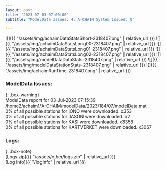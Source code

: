 ```yaml
---
layout: post
title: "2023-07-03 07:00:00"
subtitle: "ModelData Issues: 4; A-CHAIM System Issues: 0"

---
```


![]({{ "/assets/img/achaimDataStatsShort-2318407.png" | relative_url }})
![]({{ "/assets/img/achaimDataStatsLong00-2318407.png" | relative_url }})
![]({{ "/assets/img/achaimDataStatsLong01-2318407.png" | relative_url }})
![]({{ "/assets/img/achaimDataStatsLong02-2318407.png" | relative_url }})
![]({{ "/assets/img/modelDataDataStats-2318407.png" | relative_url }})
![]({{ "/assets/img/modelDataStationStats-2318407.png" | relative_url }})
![]({{ "/assets/img/achaimRunTime-2318407.png" | relative_url }})


### ModelData Issues:  
  
{: .box-warning}  
 ModelData report for 03-Jul-2023 07:15:39   
 /home2/achaim1/A-CHAIM/modelData/2023/184/07/modelData.mat   
 0% of all possible stations for IONO were downloaded. x353   
 0% of all possible stations for JASON were downloaded. x2   
 0% of all possible stations for KASI were downloaded. x3358   
 0% of all possible stations for KARTVERKET were downloaded. x3067   
  


### Logs:  
  
{: .box-note}  
[Logs.zip]({{ "/assets/other/logs.zip" | relative_url }})  
[Log Info]({{ "/logInfo" | relative_url }})  
